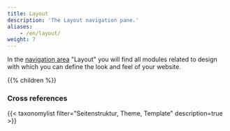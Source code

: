 ```yaml
---
title: Layout
description: 'The Layout navigation pane.'
aliases:
    - /en/layout/
weight: 7
---
```


In the [navigation area](/en/administration-area/call-and-structure-of-the-backend/#the-navigation-area) "Layout" you will find all modules related to design with which you can define the look and feel of your website.

{{% children %}}

### Cross references

{{< taxonomylist filter="Seitenstruktur, Theme, Template" description=true >}}
